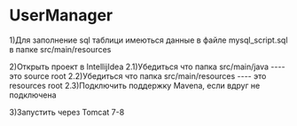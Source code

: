 # UserManager
1)Для заполнение sql таблици имеються данные в файле mysql_script.sql в папке src/main/resources

2)Открыть проект в IntellijIdea
  2.1)Убедиться что папка src/main/java ---- это source root
  2.2)Убедиться что папка src/main/resources ---- это resources root
  2.3)Подключить поддержку Mavena, если вдруг не подключена

3)Запустить через Tomcat 7-8
